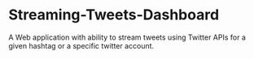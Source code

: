 # Streaming-Tweets-Dashboard
A Web application with ability to stream tweets using Twitter APIs for a given hashtag or a specific twitter account.
